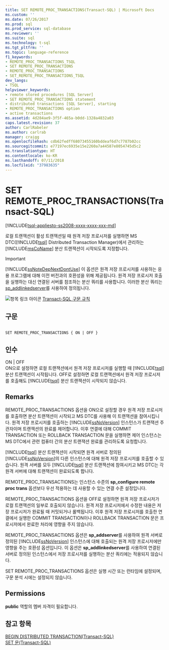 ```yaml
---
title: SET REMOTE_PROC_TRANSACTIONS(Transact-SQL) | Microsoft Docs
ms.custom: ''
ms.date: 07/26/2017
ms.prod: sql
ms.prod_service: sql-database
ms.reviewer: ''
ms.suite: sql
ms.technology: t-sql
ms.tgt_pltfrm: ''
ms.topic: language-reference
f1_keywords:
- REMOTE_PROC_TRANSACTIONS_TSQL
- SET REMOTE_PROC_TRANSACTIONS
- REMOTE_PROC_TRANSACTIONS
- SET_REMOTE_PROC_TRANSACTIONS_TSQL
dev_langs:
- TSQL
helpviewer_keywords:
- remote stored procedures [SQL Server]
- SET REMOTE_PROC_TRANSACTIONS statement
- distributed transactions [SQL Server], starting
- REMOTE_PROC_TRANSACTIONS option
- active transactions
ms.assetid: 4d284ae9-3f5f-465a-b0dd-1328a4832a03
caps.latest.revision: 37
author: CarlRabeler
ms.author: carlrab
manager: craigg
ms.openlocfilehash: cdb62fedff68073455160bddeaf6d7c7787b02cc
ms.sourcegitcommit: e77197ec6935e15e2260a7a44587e8054745d5c2
ms.translationtype: HT
ms.contentlocale: ko-KR
ms.lasthandoff: 07/11/2018
ms.locfileid: "37983635"
---
```

# <a name="set-remoteproctransactions-transact-sql"></a>SET REMOTE_PROC_TRANSACTIONS(Transact-SQL)
[!INCLUDE[tsql-appliesto-ss2008-xxxx-xxxx-xxx-md](../../includes/tsql-appliesto-ss2008-xxxx-xxxx-xxx-md.md)]

  로컬 트랜잭션이 활성 트랜잭션일 때 원격 저장 프로시저를 실행하면 MS DTC([!INCLUDE[tsql](../../includes/tsql-md.md)] Distributed Transaction Manager)에서 관리하는 [!INCLUDE[msCoName](../../includes/msconame-md.md)] 분산 트랜잭션이 시작되도록 지정합니다.  
  
> [!IMPORTANT]  
>  [!INCLUDE[ssNoteDepNextDontUse](../../includes/ssnotedepnextdontuse-md.md)] 이 옵션은 원격 저장 프로시저를 사용하는 응용 프로그램에 대해 이전 버전과의 호환성을 위해 제공됩니다. 원격 저장 프로시저 호출을 실행하는 대신 연결된 서버를 참조하는 분산 쿼리를 사용합니다. 이러한 분산 쿼리는 [sp_addlinkedserver](../../relational-databases/system-stored-procedures/sp-addlinkedserver-transact-sql.md)를 사용하여 정의됩니다.  
  
 ![항목 링크 아이콘](../../database-engine/configure-windows/media/topic-link.gif "항목 링크 아이콘") [Transact-SQL 구문 규칙](../../t-sql/language-elements/transact-sql-syntax-conventions-transact-sql.md)  
  
## <a name="syntax"></a>구문  
  
```  
  
SET REMOTE_PROC_TRANSACTIONS { ON | OFF }   
```  
  
## <a name="arguments"></a>인수  
 ON | OFF  
 ON으로 설정하면 로컬 트랜잭션에서 원격 저장 프로시저를 실행할 때 [!INCLUDE[tsql](../../includes/tsql-md.md)] 분산 트랜잭션이 시작됩니다. OFF로 설정하면 로컬 트랜잭션에서 원격 저장 프로시저를 호출해도 [!INCLUDE[tsql](../../includes/tsql-md.md)] 분산 트랜잭션이 시작되지 않습니다.  
  
## <a name="remarks"></a>Remarks  
 REMOTE_PROC_TRANSACTIONS 옵션을 ON으로 설정할 경우 원격 저장 프로시저를 호출하면 분산 트랜잭션이 시작되고 MS DTC를 사용해 이 트랜잭션을 참여시킵니다. 원격 저장 프로시저를 호출하는 [!INCLUDE[ssNoVersion](../../includes/ssnoversion-md.md)] 인스턴스가 트랜잭션 주관자이며 트랜잭션의 완료를 제어합니다. 이후 연결에 대해 COMMIT TRANSACTION 또는 ROLLBACK TRANSACTION 문을 실행하면 제어 인스턴스는 MS DTC에서 관련 컴퓨터 간의 분산 트랜잭션 완료를 관리하도록 요청합니다.  
  
 [!INCLUDE[tsql](../../includes/tsql-md.md)] 분산 트랜잭션이 시작되면 원격 서버로 정의된 [!INCLUDE[ssNoVersion](../../includes/ssnoversion-md.md)]의 다른 인스턴스에 대해 원격 저장 프로시저를 호출할 수 있습니다. 원격 서버를 모두 [!INCLUDE[tsql](../../includes/tsql-md.md)] 분산 트랜잭션에 참여시키고 MS DTC는 각 원격 서버에 대해 트랜잭션이 완료되도록 합니다.  
  
 REMOTE_PROC_TRANSACTIONS는 인스턴스 수준의 **sp_configure remote proc trans** 옵션보다 우선 적용하는 데 사용할 수 있는 연결 수준 설정입니다.  
  
 REMOTE_PROC_TRANSACTIONS 옵션을 OFF로 설정하면 원격 저장 프로시저가 로컬 트랜잭션의 일부로 호출되지 않습니다. 원격 저장 프로시저에서 수정한 내용은 저장 프로시저가 완료될 때 커밋되거나 롤백됩니다. 이후 원격 저장 프로시저를 호출한 연결에서 실행한 COMMIT TRANSACTION이나 ROLLBACK TRANSACTION 문은 프로시저에서 완료한 처리에 영향을 주지 않습니다.  
  
 REMOTE_PROC_TRANSACTIONS 옵션은 **sp_addserver**를 사용하여 원격 서버로 정의된 [!INCLUDE[ssNoVersion](../../includes/ssnoversion-md.md)] 인스턴스에 대해 호출되는 원격 저장 프로시저에만 영향을 주는 호환성 옵션입니다. 이 옵션은 **sp_addlinkedserver**를 사용하여 연결된 서버로 정의된 인스턴스에서 저장 프로시저를 실행하는 분산 쿼리에는 적용되지 않습니다.  
  
 SET REMOTE_PROC_TRANSACTIONS 옵션은 실행 시간 또는 런타임에 설정되며, 구문 분석 시에는 설정되지 않습니다.  
  
## <a name="permissions"></a>Permissions  
 **public** 역할의 멤버 자격이 필요합니다.  
  
## <a name="see-also"></a>참고 항목  
 [BEGIN DISTRIBUTED TRANSACTION&#40;Transact-SQL&#41;](../../t-sql/language-elements/begin-distributed-transaction-transact-sql.md)   
 [SET 문&#40;Transact-SQL&#41;](../../t-sql/statements/set-statements-transact-sql.md)  
  
  
